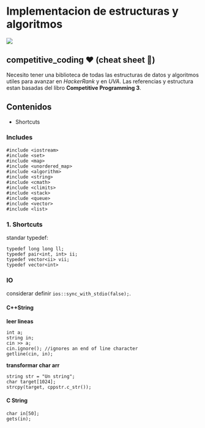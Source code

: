 # Implementacion de estructuras y algoritmos
![](https://img.shields.io/badge/code-c++-blue.svg?style=flat-square)
## competitive_coding :heart: (cheat sheet :tea:) 
Necesito tener una biblioteca de todas las estructuras de datos y algoritmos utiles para avanzar en _HackerRank_ y en _UVA_. Las referencias y estructura estan basadas del libro __Competitive Programming 3__.

## Contenidos
- Shortcuts

### Includes
```
#include <iostream>
#include <set>
#include <map>
#include <unordered_map>
#include <algorithm>
#include <string>
#include <cmath>
#include <climits>
#include <stack>
#include <queue>
#include <vector>
#include <list>
```

### 1. Shortcuts
standar typedef:
```
typedef long long ll;
typedef pair<int, int> ii;
typedef vector<ii> vii;
typedef vector<int>
```

### IO
considerar definir `ios::sync_with_stdio(false);`.

#### C++String

__leer lineas__
```
int a;
string in;
cin >> a;
cin.ignore(); //ignores an end of line character
getline(cin, in);
```
__transformar char arr__
```
string str = "Un string";
char target[1024];
strcpy(target, cppstr.c_str());
```
#### C String
```
char in[50];
gets(in);
```
